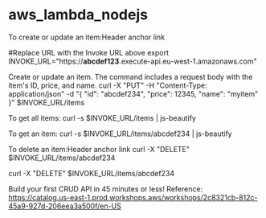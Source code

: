 # aws_lambda_nodejs



To create or update an item:Header anchor link

#Replace URL with the Invoke URL above
export INVOKE_URL="https://**abcdef123**.execute-api.eu-west-1.amazonaws.com"


Create or update an item. The command includes a request body with the item's ID, price, and name.
curl -X "PUT" -H "Content-Type: application/json" -d "{
    \"id\": \"abcdef234\",
    \"price\": 12345,
    \"name\": \"myitem\"
}" $INVOKE_URL/items

To get all items:
curl -s $INVOKE_URL/items | js-beautify 

To get an item:
curl -s $INVOKE_URL/items/abcdef234 | js-beautify

To delete an item:Header anchor link
curl -X "DELETE" $INVOKE_URL/items/abcdef234

curl -X "DELETE" $INVOKE_URL/items/abcdef234


Build your first CRUD API in 45 minutes or less!
Reference: https://catalog.us-east-1.prod.workshops.aws/workshops/2c8321cb-812c-45a9-927d-206eea3a500f/en-US
